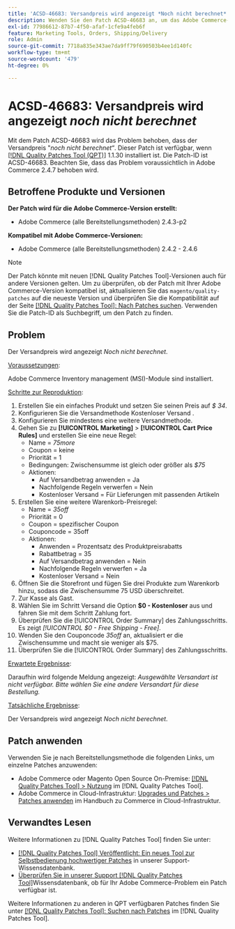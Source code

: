 ```yaml
---
title: 'ACSD-46683: Versandpreis wird angezeigt *Noch nicht berechnet*'
description: Wenden Sie den Patch ACSD-46683 an, um das Adobe Commerce-Problem zu beheben, bei dem der Versandpreis „Noch nicht berechnet“ anzeigt.
exl-id: 77986612-87b7-4f50-afaf-1cfe9a4feb6f
feature: Marketing Tools, Orders, Shipping/Delivery
role: Admin
source-git-commit: 7718a835e343ae7da9ff79f690503b4ee1d140fc
workflow-type: tm+mt
source-wordcount: '479'
ht-degree: 0%

---
```


# ACSD-46683: Versandpreis wird angezeigt *noch nicht berechnet*

Mit dem Patch ACSD-46683 wird das Problem behoben, dass der Versandpreis &quot;*noch nicht berechnet“*. Dieser Patch ist verfügbar, wenn [[!DNL Quality Patches Tool (QPT)]](/help/announcements/adobe-commerce-announcements/magento-quality-patches-released-new-tool-to-self-serve-quality-patches.md) 1.1.30 installiert ist. Die Patch-ID ist ACSD-46683. Beachten Sie, dass das Problem voraussichtlich in Adobe Commerce 2.4.7 behoben wird.

## Betroffene Produkte und Versionen

**Der Patch wird für die Adobe Commerce-Version erstellt:**

* Adobe Commerce (alle Bereitstellungsmethoden) 2.4.3-p2

**Kompatibel mit Adobe Commerce-Versionen:**

* Adobe Commerce (alle Bereitstellungsmethoden) 2.4.2 - 2.4.6

>[!NOTE]
>
>Der Patch könnte mit neuen [!DNL Quality Patches Tool]-Versionen auch für andere Versionen gelten. Um zu überprüfen, ob der Patch mit Ihrer Adobe Commerce-Version kompatibel ist, aktualisieren Sie das `magento/quality-patches` auf die neueste Version und überprüfen Sie die Kompatibilität auf der Seite [[!DNL Quality Patches Tool]: Nach Patches suchen](https://experienceleague.adobe.com/tools/commerce-quality-patches/index.html?lang=de). Verwenden Sie die Patch-ID als Suchbegriff, um den Patch zu finden.

## Problem

Der Versandpreis wird angezeigt *Noch nicht berechnet*.

<u>Voraussetzungen</u>:

Adobe Commerce Inventory management (MSI)-Module sind installiert.

<u>Schritte zur Reproduktion</u>:

1. Erstellen Sie ein einfaches Produkt und setzen Sie seinen Preis auf *$ 34*.
1. Konfigurieren Sie die Versandmethode Kostenloser Versand .
1. Konfigurieren Sie mindestens eine weitere Versandmethode.
1. Gehen Sie zu **[!UICONTROL Marketing]** > **[!UICONTROL Cart Price Rules]** und erstellen Sie eine neue Regel:
   * Name = *75more*
   * Coupon = keine
   * Priorität = 1
   * Bedingungen: Zwischensumme ist gleich oder größer als *$75*
   * Aktionen:
      * Auf Versandbetrag anwenden = Ja
      * Nachfolgende Regeln verwerfen = Nein
      * Kostenloser Versand = Für Lieferungen mit passenden Artikeln
1. Erstellen Sie eine weitere Warenkorb-Preisregel:
   * Name = *35off*
   * Priorität = 0
   * Coupon = spezifischer Coupon
   * Couponcode = 35off
   * Aktionen:
      * Anwenden = Prozentsatz des Produktpreisrabatts
      * Rabattbetrag = 35
      * Auf Versandbetrag anwenden = Nein
      * Nachfolgende Regeln verwerfen = Ja
      * Kostenloser Versand = Nein
1. Öffnen Sie die Storefront und fügen Sie drei Produkte zum Warenkorb hinzu, sodass die Zwischensumme 75 USD überschreitet.
1. Zur Kasse als Gast.
1. Wählen Sie im Schritt Versand die Option **$0 - Kostenloser** aus und fahren Sie mit dem Schritt Zahlung fort.
1. Überprüfen Sie die [!UICONTROL Order Summary] des Zahlungsschritts. Es zeigt *[!UICONTROL $0 - Free Shipping - Free]*.
1. Wenden Sie den Couponcode *35off* an, aktualisiert er die Zwischensumme und macht sie weniger als $75.
1. Überprüfen Sie die [!UICONTROL Order Summary] des Zahlungsschritts.

<u>Erwartete Ergebnisse</u>:

Daraufhin wird folgende Meldung angezeigt: *Ausgewählte Versandart ist nicht verfügbar. Bitte wählen Sie eine andere Versandart für diese Bestellung.*

<u>Tatsächliche Ergebnisse</u>:

Der Versandpreis wird angezeigt *Noch nicht berechnet*.

## Patch anwenden

Verwenden Sie je nach Bereitstellungsmethode die folgenden Links, um einzelne Patches anzuwenden:

* Adobe Commerce oder Magento Open Source On-Premise: [[!DNL Quality Patches Tool] > Nutzung](https://experienceleague.adobe.com/docs/commerce-operations/tools/quality-patches-tool/usage.html?lang=de) im [!DNL Quality Patches Tool].
* Adobe Commerce in Cloud-Infrastruktur: [Upgrades und Patches > Patches anwenden](https://experienceleague.adobe.com/docs/commerce-cloud-service/user-guide/develop/upgrade/apply-patches.html?lang=de) im Handbuch zu Commerce in Cloud-Infrastruktur.

## Verwandtes Lesen

Weitere Informationen zu [!DNL Quality Patches Tool] finden Sie unter:

* [[!DNL Quality Patches Tool] Veröffentlicht: Ein neues Tool zur Selbstbedienung hochwertiger Patches](/help/announcements/adobe-commerce-announcements/magento-quality-patches-released-new-tool-to-self-serve-quality-patches.md) in unserer Support-Wissensdatenbank.
* [Überprüfen Sie in unserer Support [!DNL Quality Patches Tool]](/help/support-tools/patches-available-in-qpt-tool/check-patch-for-magento-issue-with-magento-quality-patches.md)Wissensdatenbank, ob für Ihr Adobe Commerce-Problem ein Patch verfügbar ist.

Weitere Informationen zu anderen in QPT verfügbaren Patches finden Sie unter [[!DNL Quality Patches Tool]: Suchen nach Patches](https://experienceleague.adobe.com/tools/commerce-quality-patches/index.html?lang=de) im [!DNL Quality Patches Tool].
